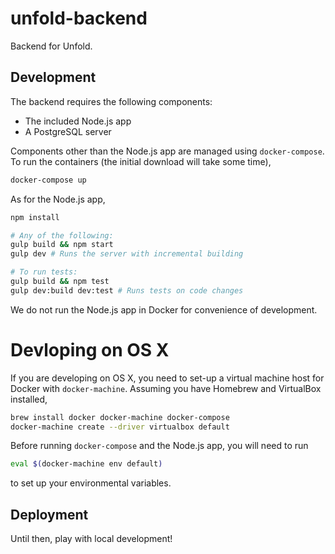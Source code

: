 unfold-backend
==============

Backend for Unfold.

Development
-----------

The backend requires the following components:

-   The included Node.js app
-   A PostgreSQL server

Components other than the Node.js app are managed using `docker-compose`. To
run the containers (the initial download will take some time),

```bash
docker-compose up
```

As for the Node.js app,

```bash
npm install

# Any of the following:
gulp build && npm start
gulp dev # Runs the server with incremental building

# To run tests:
gulp build && npm test
gulp dev:build dev:test # Runs tests on code changes
```

We do not run the Node.js app in Docker for convenience of development.

# Devloping on OS X

If you are developing on OS X, you need to set-up a virtual machine host for
Docker with `docker-machine`. Assuming you have Homebrew and VirtualBox
installed,

```bash
brew install docker docker-machine docker-compose
docker-machine create --driver virtualbox default
```

Before running `docker-compose` and the Node.js app, you will need to run

```bash
eval $(docker-machine env default)
```

to set up your environmental variables.

Deployment
----------

Until then, play with local development!
